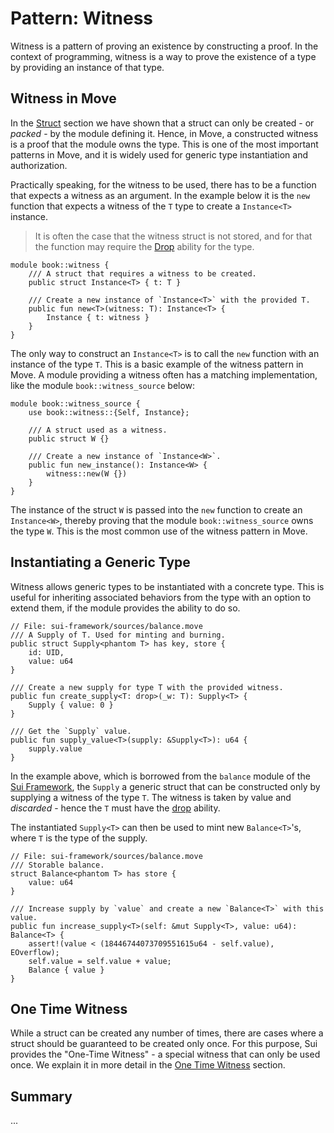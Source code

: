 # Pattern: Witness

Witness is a pattern of proving an existence by constructing a proof. In the context of programming,
witness is a way to prove the existence of a type by providing an instance of that type.

## Witness in Move

In the [Struct](./../move-basics/struct.md) section we have shown that a struct can only be
created - or _packed_ - by the module defining it. Hence, in Move, a constructed witness is a proof
that the module owns the type. This is one of the most important patterns in Move, and it is widely
used for generic type instantiation and authorization.

Practically speaking, for the witness to be used, there has to be a function that expects a witness
as an argument. In the example below it is the `new` function that expects a witness of the `T` type
to create a `Instance<T>` instance.

> It is often the case that the witness struct is not stored, and for that the function may require
> the [Drop](./../move-basics/drop-ability.md) ability for the type.

```move
module book::witness {
    /// A struct that requires a witness to be created.
    public struct Instance<T> { t: T }

    /// Create a new instance of `Instance<T>` with the provided T.
    public fun new<T>(witness: T): Instance<T> {
        Instance { t: witness }
    }
}
```

The only way to construct an `Instance<T>` is to call the `new` function with an instance of the
type `T`. This is a basic example of the witness pattern in Move. A module providing a witness often
has a matching implementation, like the module `book::witness_source` below:

```move
module book::witness_source {
    use book::witness::{Self, Instance};

    /// A struct used as a witness.
    public struct W {}

    /// Create a new instance of `Instance<W>`.
    public fun new_instance(): Instance<W> {
        witness::new(W {})
    }
}
```

The instance of the struct `W` is passed into the `new` function to create an `Instance<W>`, thereby
proving that the module `book::witness_source` owns the type `W`. This is the most common use of the
witness pattern in Move.

## Instantiating a Generic Type

Witness allows generic types to be instantiated with a concrete type. This is useful for inheriting
associated behaviors from the type with an option to extend them, if the module provides the ability
to do so.

```move
// File: sui-framework/sources/balance.move
/// A Supply of T. Used for minting and burning.
public struct Supply<phantom T> has key, store {
    id: UID,
    value: u64
}

/// Create a new supply for type T with the provided witness.
public fun create_supply<T: drop>(_w: T): Supply<T> {
    Supply { value: 0 }
}

/// Get the `Supply` value.
public fun supply_value<T>(supply: &Supply<T>): u64 {
    supply.value
}
```

In the example above, which is borrowed from the `balance` module of the
[Sui Framework](./sui-framework.md), the `Supply` a generic struct that can be constructed only by
supplying a witness of the type `T`. The witness is taken by value and _discarded_ - hence the `T`
must have the [drop](./../move-basics/drop-ability.md) ability.

The instantiated `Supply<T>` can then be used to mint new `Balance<T>`'s, where `T` is the
type of the supply.

```move
// File: sui-framework/sources/balance.move
/// Storable balance.
struct Balance<phantom T> has store {
    value: u64
}

/// Increase supply by `value` and create a new `Balance<T>` with this value.
public fun increase_supply<T>(self: &mut Supply<T>, value: u64): Balance<T> {
    assert!(value < (18446744073709551615u64 - self.value), EOverflow);
    self.value = self.value + value;
    Balance { value }
}
```

## One Time Witness

While a struct can be created any number of times, there are cases where a struct should be
guaranteed to be created only once. For this purpose, Sui provides the "One-Time Witness" - a
special witness that can only be used once. We explain it in more detail in the
[One Time Witness](./one-time-witness.md) section.

## Summary

...
